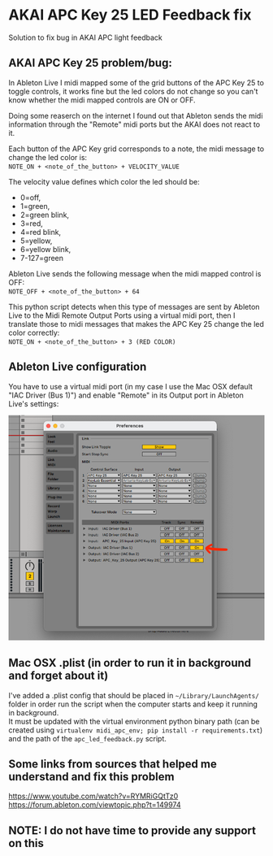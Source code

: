 # AKAI APC Key 25 LED Feedback fix
 Solution to fix bug in AKAI APC light feedback

## AKAI APC Key 25 problem/bug:

In Ableton Live I midi mapped some of the grid buttons of the APC Key 25 to toggle controls, it works fine but the led colors do not change so you can't know whether the midi mapped controls are ON or OFF.

Doing some reaserch on the internet I found out that Ableton sends the midi information through the "Remote" midi ports but the AKAI does not react to it.

Each button of the APC Key grid corresponds to a note, the midi message to change the led color is:
</br>```NOTE_ON + <note_of_the_button> + VELOCITY_VALUE```

The velocity value defines which color the led should be:
* 0=off,
* 1=green,
* 2=green blink,
* 3=red,
* 4=red blink,
* 5=yellow,
* 6=yellow blink,
* 7-127=green

Ableton Live sends the following message when the midi mapped control is OFF:</br>```NOTE_OFF + <note_of_the_button> + 64```

This python script detects when this type of messages are sent by Ableton Live to the Midi Remote Output Ports using a virtual midi port, then I translate those to midi messages that makes the APC Key 25 change the led color correctly:<br/>```NOTE_ON + <note_of_the_button> + 3 (RED COLOR)```

## Ableton Live configuration

You have to use a virtual midi port (in my case I use the Mac OSX default "IAC Driver (Bus 1)") and enable "Remote" in its Output port in Ableton Live's settings:

![plot](./ableton_config.png)

## Mac OSX .plist (in order to run it in background and forget about it)

I've added a .plist config that should be placed in ```~/Library/LaunchAgents/``` folder in order run the script when the computer starts and keep it running in background.</br>
It must be updated with the virtual environment python binary path (can be created using ```virtualenv midi_apc_env; pip install -r requirements.txt```) and the  path of the ```apc_led_feedback.py``` script.


## Some links from sources that helped me understand and fix this problem

https://www.youtube.com/watch?v=RYMRiGQtTz0
https://forum.ableton.com/viewtopic.php?t=149974

## NOTE: I do not have time to provide any support on this
